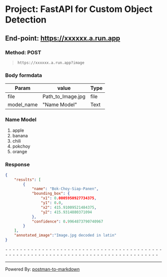 # Project: FastAPI for Custom Object Detection 

## End-point: https://xxxxxx.a.run.app
### Method: POST
>```
>https://xxxxxx.a.run.app?image
>```
### Body formdata

|Param|value|Type|
|---|---|---|
|file|Path_to_Image.jpg|file|
|model_name|"Name Model"|Text|

### Name Model
1. apple
2. banana
3. chili
4. pokchoy
5. orange

### Response

```json
{
    "results": [
        {
            "name": "Bok-Choy-Siap-Panen",
            "bounding_box": {
                "x1": 0.0005950927734375,
                "y1": 0.0,
                "x2": 415.91009521484375,
                "y2": 415.9314880371094
            },
            "confidence": 0.9964873790740967
        }
    ],
    "annotated_image":"Image.jpg decoded in latin"
}
```



⁃ ⁃ ⁃ ⁃ ⁃ ⁃ ⁃ ⁃ ⁃ ⁃ ⁃ ⁃ ⁃ ⁃ ⁃ ⁃ ⁃ ⁃ ⁃ ⁃ ⁃ ⁃ ⁃ ⁃ ⁃ ⁃ ⁃ ⁃ ⁃ ⁃ ⁃ ⁃ ⁃ ⁃ ⁃ ⁃ ⁃ ⁃ ⁃ ⁃ ⁃ ⁃ ⁃ ⁃ ⁃ ⁃ ⁃ ⁃ ⁃ ⁃ ⁃ ⁃ ⁃ ⁃ ⁃ ⁃ ⁃ ⁃ ⁃ ⁃ ⁃ ⁃ ⁃ ⁃ ⁃ ⁃ ⁃ ⁃ ⁃ ⁃ ⁃ ⁃ ⁃ ⁃ ⁃ ⁃ ⁃ ⁃ ⁃ ⁃ ⁃ ⁃ ⁃ ⁃ ⁃
_________________________________________________
Powered By: [postman-to-markdown](https://github.com/bautistaj/postman-to-markdown/)
